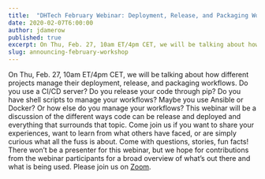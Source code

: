 ```yaml
---
title:  "DHTech February Webinar: Deployment, Release, and Packaging Workflows"
date: 2020-02-07T6:00:00
author: jdamerow
published: true
excerpt: On Thu, Feb. 27, 10am ET/4pm CET, we will be talking about how different projects manage their deployment, release, and packaging workflows. We will be discussing the different ways code can be release and deployed and everything that surrounds that topic.
slug: announcing-february-workshop
---
```


On Thu, Feb. 27, 10am ET/4pm CET, we will be talking about how different projects manage their deployment, release, and packaging workflows. Do you use a CI/CD server? Do you release your code through pip? Do you have shell scripts to manage your workflows? Maybe you use Ansible or Docker? Or how else do you manage your workflows? This webinar will be a discussion of the different ways code can be release and deployed and everything that surrounds that topic. Come join us if you want to share your experiences, want to learn from what others have faced, or are simply curious what all the fuss is about. Come with questions, stories, fun facts! There won’t be a presenter for this webinar, but we hope for contributions from the webinar participants for a broad overview of what’s out there and what is being used. Please join us on [Zoom](https://zoom.us/j/755179791).
